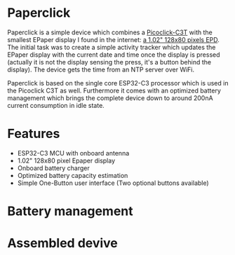 # Paperclick

Paperclick is a simple device which combines a [Picoclick-C3T](https://github.com/makermoekoe/Picoclick-C3) with the smallest EPaper display I found in the internet: [a 1.02" 128x80 pixels EPD](https://www.waveshare.com/wiki/1.02inch_e-paper_Module). The initial task was to create a simple activity tracker which updates the EPaper display with the current date and time once the display is pressed (actually it is not the display sensing the press, it's a button behind the display). The device gets the time from an NTP server over WiFi.

Paperclick is based on the single core ESP32-C3 processor which is used in the Picoclick C3T as well. Furthermore it comes with an optimized battery management which brings the complete device down to around 200nA current consumption in idle state.

# Features

- ESP32-C3 MCU with onboard antenna
- 1.02" 128x80 pixel Epaper display
- Onboard battery charger
- Optimized battery capacity estimation
- Simple One-Button user interface (Two optional buttons available)

# Battery management

# Assembled devive
